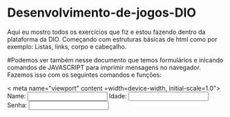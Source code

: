 # Desenvolvimento-de-jogos-DIO
Aqui eu mostro todos os exercícios que fiz e estou fazendo dentro da plataforma da DIO. 
Começando com estruturas básicas de html como por exemplo: Listas, links, corpo e cabeçalho.

#Podemos ver também nesse documento que temos formulários e inicando comandos de JAVASCRIPT para imprimir mensagens no navegador.
Fazemos isso com os seguintes comandos e funções:
<!DOCTYPE html>
<html lang="en">
  <head>
    <meta charset="UTF-8">
    < meta name="viewport" content =width=device-width, initial-scale=1.0">
    <title>Formulario</title>
  </head>
  <body>
    <form name="signup"target="_blank" onsubmit="alert('formulario enviado')"method="post" action="#">
      Name: <input type="txt" name="name">    
      Idade: <input type="number" name="old">
      Senha: <input type="password" name="password">
  </body>
</html>
